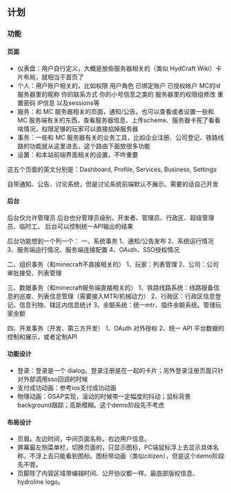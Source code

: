 ## 计划
### 功能
#### 页面
* 仪表盘：用户自行定义，大概是放些服务器相关的（类似 HydCraft Wiki）卡片布局，就相当于首页了
* 个人：用户账户相关的，比如权限 用户角色 已绑定账户 已授权帐户 MC的id 服务器里的昵称 你的联系方式 你的小号信息之类的 服务器里的权限组修改 重置密码 IP信息 以及sessions等
* 服务：和 MC 服务器相关的页面，通知/公告。也可以查看或者设置一些和 MC 服务端有关的东西，查看服务器信息、上传scheme、服务器卡死了看看啥情况，权限足够的玩家可以直接掐掉服务器
* 事务：一些和 MC 服务器有关的业务工具，比如企业注册、公司登记、铁路线路的功能就从这里进去，这个路由下面放很多功能
* 设置：和本站前端界面相关的设置，不咋重要

这五个页面的英文分别是：Dashboard, Profile, Services, Business, Settings

自带通知、公告、讨论系统，但是讨论系统前端默认不展示。需要的话自己开发

#### 后台
后台仅允许管理员
后台也分管理员级别，开发者、管理员、行政区、超级管理员、临时工。
后台可以控制统一API输出的结果

后台功能想到一个列一个：
一、系统事务
1、通知/公告发布
2、系统运行情况
3、服务端运行情况、服务端连接配置
4、OAuth、SSO授权情况

二、组织事务（和minecraft不直接相关的）
1、玩家：列表管理
2、公司：公司审批接受、列表管理

三、数据事务（和minecraft服务端直接相关的）
1、铁路线路系统：线路报备信息的巡查、列表信息管理（需要接入MTR/机械动力）
2、行政区：行政区信息登记、信息刊物、辖区内信息统计
3、余额系统：统一mtr、插件余额系统。管理玩家余额

四、开发事务（开发、第三方开发）
1、OAuth 对外授权
2、统一 API 平台数据的控制和展示，或者定制API

#### 功能设计
* 登录：登录是一个 dialog。登录注册是在一起的卡片；另外登录注册页面只针对外部调用sso回调的时候
* 支付成功动画：参考ios支付成功动画
* 物理动画：GSAP实现，滚动的时候带一定幅度的抖动；鼠标背景background跟踪；高斯模糊。这个demo阶段先不考虑

#### 布局设计
* 页眉。左边时间，中间页面名称，右边用户信息。
* 屏幕最左侧菜单栏，切换页面的，只显示图标，PC端鼠标浮上去显示具体名称，不浮上去只能看到图标。图标带动画（类似citizen），但是这个demo阶段先不管。
* 页脚除了内容区域带编辑时间、公开协议都一样。最底部版权信息、hydroline logo。